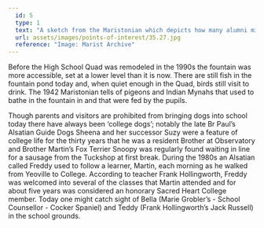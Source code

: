 ```yaml
---
  id: 5
  type: 1
  text: "A sketch from the Maristonian which depicts how many alumni might remember the College fountain."
  url: assets/images/points-of-interest/35.27.jpg
  reference: "Image: Marist Archive"
---
```

Before the High School Quad was remodeled in the 1990s the fountain was more accessible, set at a lower level than it is now. There are still fish in the fountain pond today and, when quiet enough in the Quad, birds still visit to drink. The 1942 Maristonian tells of pigeons and Indian Mynahs that used to bathe in the fountain in and that were fed by the pupils.

Though parents and visitors are prohibited from bringing dogs into school today there have always been ‘college dogs’; notably the late Br Paul’s Alsatian Guide Dogs Sheena and her successor Suzy were a feature of college life for the thirty years that he was a resident Brother at Observatory and Brother Martin’s Fox Terrier Snoopy was regularly found waiting in line for a sausage from the Tuckshop at first break. During the 1980s an Alsatian called Freddy used to follow a learner, Martin, each morning as he walked from Yeoville to College. According to teacher Frank Hollingworth, Freddy was welcomed into several of the classes that Martin attended and for about five years was considered an honorary Sacred Heart College member. Today one might catch sight of Bella (Marie Grobler’s - School Counsellor - Cocker Spaniel) and Teddy (Frank Hollingworth’s Jack Russell) in the school grounds. 
